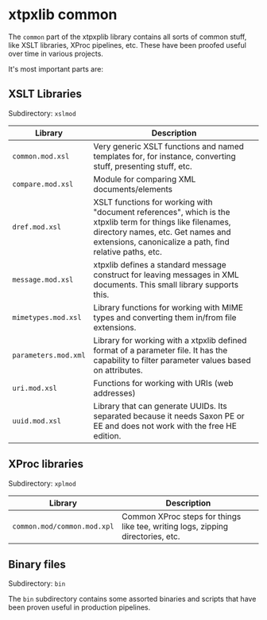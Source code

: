 # xtpxlib common

The `common` part of the xtpxplib library contains all sorts of common stuff, like XSLT libraries, XProc pipelines, etc. These have been proofed useful over time in various projects.

It's most important parts are:

## XSLT Libraries

Subdirectory: `xslmod`


| Library | Description |
|--|--|
| `common.mod.xsl` | Very generic XSLT functions and named templates for, for instance, converting stuff, presenting stuff, etc. |
| `compare.mod.xsl` | Module for comparing XML documents/elements | 
| `dref.mod.xsl` | XSLT functions for working with "document references", which is the xtpxlib term for things like filenames, directory names, etc. Get names and extensions, canonicalize a path, find relative paths, etc.|
| `message.mod.xsl` | xtpxlib defines a standard message construct for leaving messages in XML documents. This small library supports this. |
| `mimetypes.mod.xsl` | Library functions for working with MIME types and converting them in/from file extensions. |
| `parameters.mod.xml` | Library for working with a xtpxlib defined format of a parameter file. It has the capability to filter parameter values based on attributes.  |
| `uri.mod.xsl` | Functions for working with URIs (web addresses)  |
| `uuid.mod.xsl` | Library that can generate UUIDs. Its separated because it needs Saxon PE or EE and does not work with the free HE edition. |

## XProc libraries

Subdirectory: `xplmod`

| Library | Description |
|--|--|
| `common.mod/common.mod.xpl` | Common XProc steps for things like tee, writing logs, zipping directories, etc. |

## Binary files

Subdirectory: `bin`

The `bin` subdirectory contains some assorted binaries and scripts that have been proven useful in production pipelines.